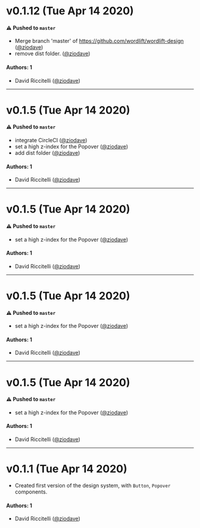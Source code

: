 # v0.1.12 (Tue Apr 14 2020)

#### ⚠️  Pushed to `master`

- Merge branch 'master' of https://github.com/wordlift/wordlift-design ([@ziodave](https://github.com/ziodave))
- remove dist folder. ([@ziodave](https://github.com/ziodave))

#### Authors: 1

- David Riccitelli ([@ziodave](https://github.com/ziodave))

---

# v0.1.5 (Tue Apr 14 2020)

#### ⚠️  Pushed to `master`

- integrate CircleCI ([@ziodave](https://github.com/ziodave))
- set a high z-index for the Popover ([@ziodave](https://github.com/ziodave))
- add dist folder ([@ziodave](https://github.com/ziodave))

#### Authors: 1

- David Riccitelli ([@ziodave](https://github.com/ziodave))

---

# v0.1.5 (Tue Apr 14 2020)

#### ⚠️  Pushed to `master`

- set a high z-index for the Popover ([@ziodave](https://github.com/ziodave))

#### Authors: 1

- David Riccitelli ([@ziodave](https://github.com/ziodave))

---

# v0.1.5 (Tue Apr 14 2020)

#### ⚠️  Pushed to `master`

- set a high z-index for the Popover ([@ziodave](https://github.com/ziodave))

#### Authors: 1

- David Riccitelli ([@ziodave](https://github.com/ziodave))

---

# v0.1.5 (Tue Apr 14 2020)

#### ⚠️  Pushed to `master`

- set a high z-index for the Popover ([@ziodave](https://github.com/ziodave))

#### Authors: 1

- David Riccitelli ([@ziodave](https://github.com/ziodave))

---

# v0.1.1 (Tue Apr 14 2020)

- Created first version of the design system, with `Button`, `Popover` components.

#### Authors: 1

- David Riccitelli ([@ziodave](https://github.com/ziodave))